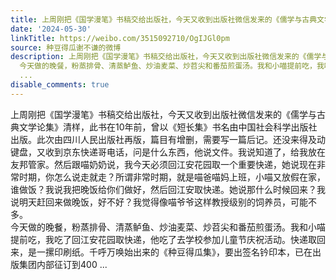 ```yaml
---
title: 上周刚把《国学漫笔》书稿交给出版社，今天又收到出版社微信发来的《儒学与古典文学论集》清样，此书在10年前，曾以《短长集》书名由中国社会科学出版社出版。此...
date: '2024-05-30'
linkTitle: https://weibo.com/3515092710/OgIJGl0pm
source: 种豆得瓜谢不谦的微博
description: 上周刚把《国学漫笔》书稿交给出版社，今天又收到出版社微信发来的《儒学与古典文学论集》清样，此书在10年前，曾以《短长集》书名由中国社会科学出版社出版。此次由四川人民出版社再版，篇目有增删，需要写一篇后记。还没来得及动键盘，又收到京东快递哥电话，问是什么东西，他说文件。我说知道了，给我放在友邦管家。然后跟喵奶奶说，我今天必须回江安花园取一个重要快递，她说现在非常时期，你怎么说走就走？所谓非常时期，就是喵爸喵妈上班，小喵又放假在家，谁做饭？我说我把晚饭给你们做好，然后回江安取快递。她说那什么时候回来？我说明天赶回来做晚饭，好不好？我觉得像喵爷爷这样教授级别的饲养员，可能不多。<br>
  今天做的晚餐，粉蒸排骨、清蒸鲈鱼、炒油麦菜、炒苕尖和番茄煎蛋汤。我和小喵提前吃，我吃了回江安花园取快递，他吃了去学校参加儿童节庆祝活动。快递取回来，是一摞印刷纸。千呼万唤始出来的《种豆得瓜集》，要出签名钤印本，已在出版集团内部征订到400
  ...
disable_comments: true
---
```

上周刚把《国学漫笔》书稿交给出版社，今天又收到出版社微信发来的《儒学与古典文学论集》清样，此书在10年前，曾以《短长集》书名由中国社会科学出版社出版。此次由四川人民出版社再版，篇目有增删，需要写一篇后记。还没来得及动键盘，又收到京东快递哥电话，问是什么东西，他说文件。我说知道了，给我放在友邦管家。然后跟喵奶奶说，我今天必须回江安花园取一个重要快递，她说现在非常时期，你怎么说走就走？所谓非常时期，就是喵爸喵妈上班，小喵又放假在家，谁做饭？我说我把晚饭给你们做好，然后回江安取快递。她说那什么时候回来？我说明天赶回来做晚饭，好不好？我觉得像喵爷爷这样教授级别的饲养员，可能不多。<br> 今天做的晚餐，粉蒸排骨、清蒸鲈鱼、炒油麦菜、炒苕尖和番茄煎蛋汤。我和小喵提前吃，我吃了回江安花园取快递，他吃了去学校参加儿童节庆祝活动。快递取回来，是一摞印刷纸。千呼万唤始出来的《种豆得瓜集》，要出签名钤印本，已在出版集团内部征订到400 ...